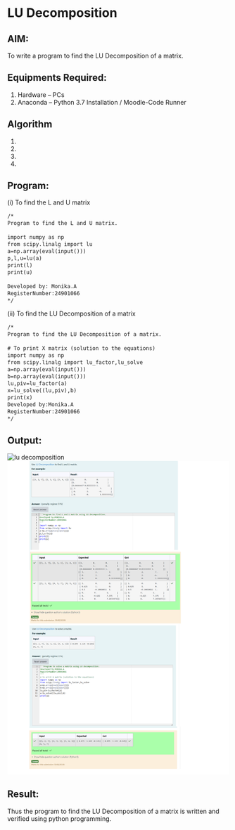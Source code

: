 # LU Decomposition 

## AIM:
To write a program to find the LU Decomposition of a matrix.

## Equipments Required:
1. Hardware – PCs
2. Anaconda – Python 3.7 Installation / Moodle-Code Runner

## Algorithm
1. 
2. 
3. 
4. 

## Program:
(i) To find the L and U matrix
```
/*
Program to find the L and U matrix.

import numpy as np
from scipy.linalg import lu
a=np.array(eval(input()))
p,l,u=lu(a)
print(l)
print(u)

Developed by: Monika.A
RegisterNumber:24901066
*/
```
(ii) To find the LU Decomposition of a matrix
```
/*
Program to find the LU Decomposition of a matrix.

# To print X matrix (solution to the equations)
import numpy as np
from scipy.linalg import lu_factor,lu_solve
a=np.array(eval(input()))
b=np.array(eval(input()))
lu,piv=lu_factor(a)
x=lu_solve((lu,piv),b)
print(x)
Developed by:Monika.A
RegisterNumber:24901066 
*/
```

## Output:
![lu decomposition]()![output image](<Untitled design (2).png>)


## Result:
Thus the program to find the LU Decomposition of a matrix is written and verified using python programming.

